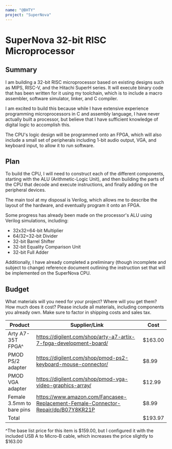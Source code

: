 ```yaml
---
name: "@BHTY"
project: "SuperNova"
---
```


# SuperNova 32-bit RISC Microprocessor

## Summary

I am building a 32-bit RISC microprocessor based on existing designs such as MIPS, RISC-V, and the Hitachi SuperH series. It will execute binary code that has been written for it using my toolchain, which is to include a macro assembler, software simulator, linker, and C compiler.

I am excited to build this because while I have extensive experience programming microprocessors in C and assembly language, I have never actually built a processor, but believe that I have sufficient knowledge of digital logic to accomplish this.

The CPU's logic design will be programmed onto an FPGA, which will also include a small set of peripherals including 1-bit audio output, VGA, and keyboard input, to allow it to run software.

## Plan

To build the CPU, I will need to construct each of the different components, starting with the ALU (Arithmetic-Logic Unit), and then building the parts of the CPU that decode and execute instructions, and finally adding on the peripheral devices.

The main tool at my disposal is Verilog, which allows me to describe the layout of the hardware, and eventually program it onto an FPGA.

Some progress has already been made on the processor's ALU using Verilog simulations, including:
* 32x32=64-bit Multiplier
* 64/32=32-bit Divider
* 32-bit Barrel Shifter
* 32-bit Equality Comparison Unit
* 32-bit Full Adder

Additionally, I have already completed a preliminary (though incomplete and subject to change) reference document outlining the instruction set that will be implemented on the SuperNova CPU.

## Budget

What materials will you need for your project? Where will you get them? How much does it cost? Please include all materials, including components you already own. Make sure to factor in shipping costs and sales tax.

| Product           | Supplier/Link                                                     | Cost     |
| ----------------- | ----------------------------------------------------------------- | -------- |
| Arty A7-35T FPGA^ | https://digilent.com/shop/arty-a7-artix-7-fpga-development-board/ | $163.00  |
| PMOD PS/2 adapter | https://digilent.com/shop/pmod-ps2-keyboard-mouse-connector/      | $8.99    |
| PMOD VGA adapter  | https://digilent.com/shop/pmod-vga-video-graphics-array/          | $12.99   |
| Female 3.5mm to bare pins | https://www.amazon.com/Fancasee-Replacement-Female-Connector-Repair/dp/B07Y8KR21P | $8.99 |
| Total             |                                                                   | $193.97   |

^The base list price for this item is $159.00, but I configured it with the included USB A to Micro-B cable, which increases the price slightly to $163.00
